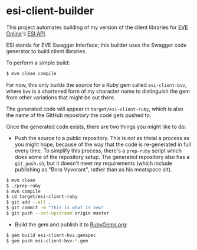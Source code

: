 # esi-client-builder

This project automates building of my version of the client libraries
for [EVE Online](https://www.eveonline.com)'s
[ESI API](https://esi.tech.ccp.is/ui/).

ESI stands for EVE Swagger Interface; this builder uses the Swagger code
generator to build client libraries.

To perform a simple build:

```bash
$ mvn clean compile
```

For now, this only builds the source for a Ruby gem called `esi-client-bvv`,
where `bvv` is a shortened form of my character name to distinguish the gem
from other variations that might be out there.

The generated code will appear in `target/esi-client-ruby`, which is also the
name of the GitHub repository the code gets pushed to.

Once the generated code exists, there are two things you might like to do:

* Push the source to a public repository. This is not as trivial a process as
  you might hope, because of the way that the code is re-generated in full
  every time. To simplify this process, there's a `prep-ruby` script which
  does some of the repository setup. The generated repository also has a
  `git_push.sh`, but it doesn't meet my requirements (which include publishing
  as "Bora Vyvorant", rather than as his meatspace alt).

```bash
$ mvn clean
$ ./prep-ruby
$ mvn compile
$ cd target/esi-client-ruby
$ git add --all .
$ git commit -m "This is what is new"
$ git push --set-upstream origin master
```

* Build the gem and publish it to [RubyGems.org](https://rubygems.org):

```bash
$ gem build esi-client-bvv.gemspec
$ gem push esi-client-bvv-*.gem
```
